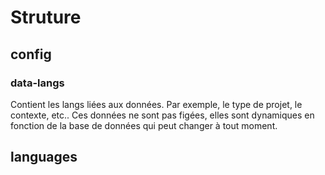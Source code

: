 # Struture

## config

### data-langs

Contient les langs liées aux données. Par exemple, le type de projet, le contexte, etc..
Ces données ne sont pas figées, elles sont dynamiques en fonction de la base de données qui peut changer à tout moment.

## languages
